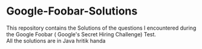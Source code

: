 # Google-Foobar-Solutions
This repository contains the Solutions of the questions I encountered during the Google Foobar ( Google's Secret Hiring Challenge) Test.\
All the solutions are in Java
hritik handa
